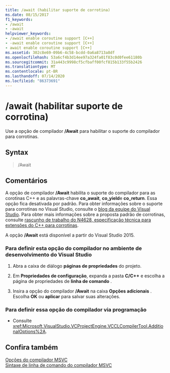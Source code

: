 ```yaml
---
title: /await (habilitar suporte de corrotina)
ms.date: 08/15/2017
f1_keywords:
- /await
- -await
helpviewer_keywords:
- /await enable coroutine support [C++]
- -await enable coroutine support [C++]
- await enable coroutine support [C++]
ms.assetid: 302c8e69-09b6-4c58-bcdd-0a6a8713a8df
ms.openlocfilehash: 53a6cf4b3d14ee97a324fa01f83c0d0fee61180b
ms.sourcegitcommit: 31a443c9998cf5cfbaff00fcf815b133f55b2426
ms.translationtype: MT
ms.contentlocale: pt-BR
ms.lasthandoff: 07/14/2020
ms.locfileid: "86373691"
---
```

# <a name="await-enable-coroutine-support"></a>/await (habilitar suporte de corrotina)

Use a opção de compilador **/Await** para habilitar o suporte do compilador para corrotinas.

## <a name="syntax"></a>Syntax

> /Await

## <a name="remarks"></a>Comentários

A opção de compilador **/Await** habilita o suporte do compilador para as corotinas C++ e as palavras-chave **co_await**, **co_yield**e **co_return**. Essa opção fica desativada por padrão. Para obter informações sobre o suporte para corrotinas no Visual Studio, consulte o [blog da equipe do Visual Studio](https://devblogs.microsoft.com/cppblog/category/coroutine/). Para obter mais informações sobre a proposta padrão de corrotinas, consulte [rascunho de trabalho do N4628, especificação técnica para extensões do C++ para corrotinas](https://wg21.link/n4628).

A opção **/Await** está disponível a partir do Visual Studio 2015.

### <a name="to-set-this-compiler-option-in-the-visual-studio-development-environment"></a>Para definir esta opção do compilador no ambiente de desenvolvimento do Visual Studio

1. Abra a caixa de diálogo **páginas de propriedades** do projeto.

1. Em **Propriedades de configuração**, expanda a pasta **C/C++** e escolha a página de propriedades de **linha de comando** .

1. Insira a opção do compilador **/Await** na caixa **Opções adicionais** . Escolha **OK** ou **aplicar** para salvar suas alterações.

### <a name="to-set-this-compiler-option-programmatically"></a>Para definir essa opção do compilador via programação

- Consulte <xref:Microsoft.VisualStudio.VCProjectEngine.VCCLCompilerTool.AdditionalOptions%2A>.

## <a name="see-also"></a>Confira também

[Opções do compilador MSVC](compiler-options.md)<br/>
[Sintaxe de linha de comando do compilador MSVC](compiler-command-line-syntax.md)
